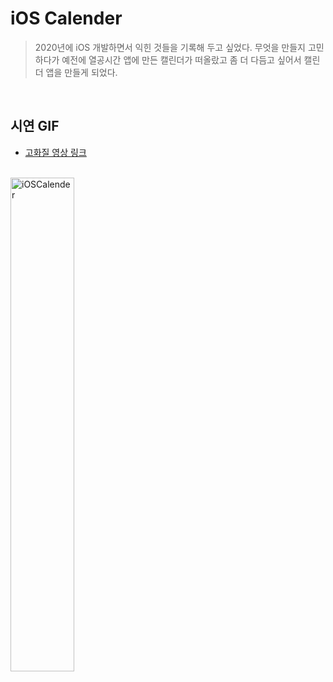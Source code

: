 # iOS Calender
> 2020년에 iOS 개발하면서 익힌 것들을 기록해 두고 싶었다. 무엇을 만들지 고민하다가 예전에 열공시간 앱에 만든 캘린더가 떠올랐고 좀 더 다듬고 싶어서 캘린더 앱을 만들게 되었다.
<br>

## 시연 GIF
- [고화질 영상 링크](https://www.notion.so/iOS-81f558b9fb38485c8bfad6d7aee0a9be?pvs=4)
<br>

<img width="45%" alt="iOSCalender" src="https://github.com/hgkim2024/iOSCalendar/assets/163487894/78bdfe48-557f-4073-8a23-67786ed0960d">
<br>
